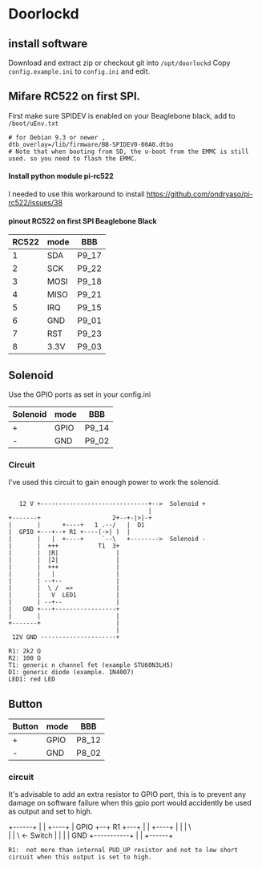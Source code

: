 # Doorlockd

## install software
Download and extract zip or checkout git into `/opt/doorlockd` 
Copy `config.example.ini` to `config.ini` and edit.


## Mifare RC522 on first SPI.
First make sure SPIDEV is enabled on your Beaglebone black, add to `/boot/uEnv.txt` 
```
# for Debian 9.3 or newer ,  
dtb_overlay=/lib/firmware/BB-SPIDEV0-00A0.dtbo
# Note that when booting from SD, the u-boot from the EMMC is still used. so you need to flash the EMMC.
```

#### Install python module pi-rc522
I needed to use this workaround to install https://github.com/ondryaso/pi-rc522/issues/38


#### pinout RC522 on first SPI Beaglebone Black
| RC522 | mode | BBB |
| --- | --- | --- |
| 1 | SDA | P9_17 |
| 2 | SCK | P9_22 |
| 3 | MOSI | P9_18 |
| 4 | MISO | P9_21 |
| 5 | IRQ | P9_15 |
| 6 | GND | P9_01 |
| 7 | RST | P9_23 |
| 8 | 3.3V | P9_03 |


## Solenoid

Use the GPIO ports as set in your config.ini

| Solenoid | mode | BBB |
| --- | --- | --- |
| + | GPIO | P9_14 |
| - | GND | P9_02 |


### Circuit
I've used this circuit to gain enough power to work the solenoid.
```

   12 V +------------------------------+-->  Solenoid +
                                       |
+-------+                    2+--+-|>|-+
|       |      +----+   1 .--/   |  D1
|  GPIO +---+--+ R1 +----(->| )	 |
|       |   |  +----+     `--\   +-------->  Solenoid -
|       |  +++           T1  3+
|       |  |R|                |
|       |  |2|                |
|       |  +++                |
|       |   |                 |
|       | --+--               |
|       |  \ /  =>            |
|       |   V  LED1           |
|       | --+--               |
|   GND +---+-----------------+
|       |                     |
+-------+                     |
                              |
 12V GND ---------------------+
```
```
R1: 2k2 Ω
R2: 100 Ω
T1: generic n channel fet (example STU60N3LH5)   
D1: generic diode (example. 1N4007)
LED1: red LED
```

## Button

| Button | mode | BBB |
| --- | --- | --- |
| + | GPIO | P8_12 |
| - | GND | P8_02 |

### circuit
It's advisable to add an extra resistor to GPIO port, this is to prevent any damage on software failure when this gpio port would accidently be used as output and set to high.

+------+
|      |  +----+
| GPIO +--+ R1 +---+
|      |  +----+   |
|      |           \  
|      |            \  <- Switch
|      |           |
| GND  +-----------+
|      |
+------+
```
R1:  not more than internal PUD_UP resistor and not to low short circuit when this output is set to high.
```



